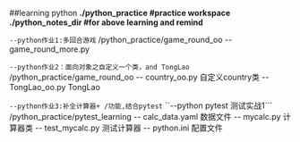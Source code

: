 ﻿##learning python
****./python_practice     #practice workspace
./python_notes_dir    #for above learning and remind****




`--python作业1:多回合游戏`
  /python_practice/game_round_oo
  -- game_round_more.py
  
  
`--python作业2：面向对象之自定义一个类，and TongLao`
  /python_practice/game_round_oo
  -- country_oo.py    自定义country类
  -- TongLao_oo.py    TongLao
  
  
`--python作业3:补全计算器+ /功能,结合pytest`
``--python pytest 测试实战1```
  /python_practice/pytest_learning
  -- calc_data.yaml   数据文件
  -- mycalc.py        计算器类
  -- test_mycalc.py   测试计算器
  -- python.ini       配置文件